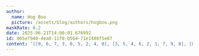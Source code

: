 ```yaml
---
author:
  name: Hog Boo
  picture: /assets/blog/authors/hogboo.png
maskRate: 0.2
date: 2025-06-21T14:00:01.676992
id: 065ef940-4ea8-11f0-b564-71e1480f5e87
content: '[[9, 6, 7, 3, 0, 5, 2, 4, 0], [3, 5, 4, 6, 2, 1, 7, 9, 8], [0, 2, 8, 9, 4, 7, 6, 0, 3], [4, 0, 3, 1, 5, 9, 8, 2, 6], [2, 8, 0, 0, 0, 3, 5, 1, 0], [5, 1, 6, 2, 7, 8, 4, 3, 0], [8, 4, 0, 5, 9, 6, 3, 7, 0], [6, 3, 2, 7, 1, 4, 9, 8, 5], [0, 0, 0, 8, 3, 2, 1, 0, 4]]'
---
```

